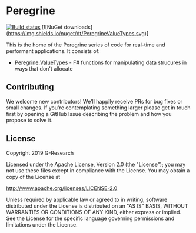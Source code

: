 # Peregrine

[![Build status](https://ci.appveyor.com/api/projects/status/71k4am4yauin1gba/branch/master?svg=true)](https://ci.appveyor.com/project/G-Research/peregrine/branch/master)
[![NuGet downloads] (https://img.shields.io/nuget/dt/PeregrineValueTypes.svg)]

This is the home of the Peregrine series of code for real-time and performant applications. It consists of:
* [Peregrine.ValueTypes](ValueTypes) - F# functions for manipulating data strucures in ways that don't allocate

## Contributing

We welcome new contributors! We'll happily receive PRs for bug fixes
or small changes. If you're contemplating something larger please get
in touch first by opening a GitHub Issue describing the problem and
how you propose to solve it.

## License

Copyright 2019 G-Research

Licensed under the Apache License, Version 2.0 (the "License"); you may not use these files except in compliance with the License.
You may obtain a copy of the License at

   http://www.apache.org/licenses/LICENSE-2.0

Unless required by applicable law or agreed to in writing, software
distributed under the License is distributed on an "AS IS" BASIS,
WITHOUT WARRANTIES OR CONDITIONS OF ANY KIND, either express or implied.
See the License for the specific language governing permissions and
limitations under the License.
